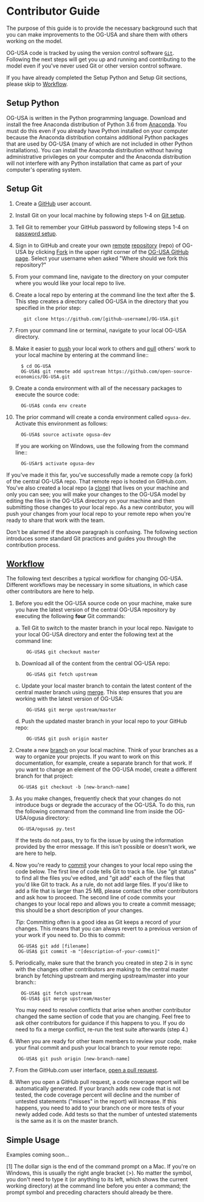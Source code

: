 # Contributor Guide


The purpose of this guide is to provide the necessary background
such that you can make improvements to the OG-USA and share them with
others working on the model.

OG-USA code is tracked by using the version control software
[`Git`](https://help.github.com/articles/github-glossary/#git
).  Following the next steps will get you up and running and
contributing to the model even if you've never used Git or other
version control software.

If you have already completed the Setup Python and Setup Git sections,
please skip to [Workflow](#workflow_link).

## Setup Python


OG-USA is written in the Python programming language.
Download and install the free Anaconda distribution of Python 3.6 from
[Anaconda](https://www.anaconda.com/download/).  You must do this even if you already have
Python installed on your computer because the Anaconda distribution
contains additional Python packages that are used by OG-USA (many of
which are not included in other Python installations).  You can install
the Anaconda distribution without having administrative privileges on your
computer and the Anaconda distribution will not interfere with any Python
installation that came as part of your computer's operating system.

## Setup Git

1. Create a [GitHub](https://github.com/) user account.

2. Install Git on your local machine by following steps 1-4 on [Git
   setup](https://help.github.com/articles/set-up-git/).

3. Tell Git to remember your GitHub password by following steps 1-4 on
   [password setup](https://help.github.com/articles/caching-your-github-password-in-git/).

4. Sign in to GitHub and create your own [remote](https://help.github.com/articles/github-glossary/#remote) [repository](https://help.github.com/articles/github-glossary/#repository)
   (repo) of OG-USA by clicking [Fork](https://help.github.com/articles/github-glossary/#fork) in the upper
   right corner of the [OG-USA GitHub page](https://github.com/PSLmodels/OG-USA). Select your
   username when asked "Where should we fork this repository?"

5. From your command line, navigate to the directory on your computer
   where you would like your local repo to live.

6. Create a local repo by entering at the command line the text after
   the $. This step creates a directory called OG-USA in
   the directory that you specified in the prior step:

    ```
       git clone https://github.com/[github-username]/OG-USA.git
    ```

7. From your command line or terminal, navigate to your local
   OG-USA directory.

8. Make it easier to [push](https://help.github.com/articles/github-glossary/#pull) your local work to others and [pull](https://help.github.com/articles/github-glossary/#pull)
   others' work to your local machine by entering at the command line::
    ```
      $ cd OG-USA
      OG-USA$ git remote add upstream https://github.com/open-source-economics/OG-USA.git
    ```

9. Create a conda environment with all of the necessary packages to
   execute the source code:

    ```
      OG-USA$ conda env create
    ```

10. The prior command will create a conda environment called `ogusa-dev`.
    Activate this environment as follows:
    ```
      OG-USA$ source activate ogusa-dev
    ```
    If you are working on Windows, use the following from the command line::
    ```
      OG-USAr$ activate ogusa-dev
    ```

If you've made it this far, you've successfully made a remote copy (a
fork) of the central OG-USA repo. That remote repo is hosted on
GitHub.com. You've also created a local repo (a [clone](https://help.github.com/articles/github-glossary/#clone)) that lives
on your machine and only you can see; you will make your changes to
the OG-USA model by editing the files in the OG-USA
directory on your machine and then submitting those changes to your
local repo. As a new contributor, you will push your changes from your
local repo to your remote repo when you're ready to share that work
with the team.

Don't be alarmed if the above paragraph is confusing. The following
section introduces some standard Git practices and guides you through
the contribution process.


## [Workflow](#workflow_link)

The following text describes a typical workflow for changing
OG-USA.  Different workflows may be necessary in some
situations, in which case other contributors are here to help.

1. Before you edit the OG-USA source code on your machine,
   make sure you have the latest version of the central OG-USA
   repository by executing the following **four** Git commands:

   a. Tell Git to switch to the master branch in your local repo.
      Navigate to your local OG-USA directory and enter the
      following text at the command line:

    ```
        OG-USA$ git checkout master
    ```

   b. Download all of the content from the central OG-USA repo:
    ```
        OG-USA$ git fetch upstream
    ```
   c. Update your local master branch to contain the latest content of
      the central master branch using [merge](https://help.github.com/articles/github-glossary/#merge). This step ensures that
      you are working with the latest version of OG-USA:
    ```
        OG-USA$ git merge upstream/master
    ```
   d. Push the updated master branch in your local repo to your GitHub repo:
    ```
        OG-USA$ git push origin master
    ```
2. Create a new [branch](https://help.github.com/articles/github-glossary/#branch) on your local machine. Think of your
   branches as a way to organize your projects. If you want to work on
   this documentation, for example, create a separate branch for that
   work. If you want to change an element of the OG-USA model, create
   a different branch for that project:
    ```
     OG-USA$ git checkout -b [new-branch-name]
    ```
3. As you make changes, frequently check that your changes do not
   introduce bugs or degrade the accuracy of the OG-USA. To do
   this, run the following command from the command line from inside
   the OG-USA/ogusa directory:
    ```
     OG-USA/ogusa$ py.test
    ```
   If the tests do not pass, try to fix the issue by using the
   information provided by the error message. If this isn't possible
   or doesn't work, we are here to help.

4. Now you're ready to [commit](https://help.github.com/articles/github-glossary/#commit) your changes to your local repo using
   the code below. The first line of code tells Git to track a
   file. Use "git status" to find all the files you've edited, and
   "git add" each of the files that you'd like Git to track. As a
   rule, do not add large files. If you'd like to add a file that is
   larger than 25 MB, please contact the other contributors and ask how to
   proceed. The second line of code commits your changes to your local
   repo and allows you to create a commit message; this should be a
   short description of your changes.

   *Tip*: Committing often is a good idea as Git keeps a record of
   your changes. This means that you can always revert to a previous
   version of your work if you need to.  Do this to commit:
    ```
     OG-USA$ git add [filename]
     OG-USA$ git commit -m "[description-of-your-commit]"
    ```
5. Periodically, make sure that the branch you created in step 2
   is in sync with the changes other contributors are making to
   the central master branch by fetching upstream and merging
   upstream/master into your branch::
    ```
      OG-USA$ git fetch upstream
      OG-USA$ git merge upstream/master
    ```
   You may need to resolve conflicts that arise when another
   contributor changed the same section of code that you are
   changing. Feel free to ask other contributors for guidance
   if this happens to you. If you do need to fix a merge
   conflict, re-run the test suite afterwards (step 4.)

6. When you are ready for other team members to review your code, make
   your final commit and push your local branch to your remote repo:
    ```
     OG-USA$ git push origin [new-branch-name]
    ```
7. From the GitHub.com user interface, [open a pull request](https://help.github.com/articles/creating-a-pull-request/#creating-the-pull-request).

8. When you open a GitHub pull request, a code coverage report will be
   automatically generated.  If your branch adds new code that is not
   tested, the code coverage percent will decline and the number of
   untested statements ("misses" in the report) will increase.  If
   this happens, you need to add to your branch one or more tests of
   your newly added code.  Add tests so that the number of untested
   statements is the same as it is on the master branch.


## Simple Usage


Examples coming soon...

[1] The dollar sign is the end of the command prompt on a Mac.  If
       you're on Windows, this is usually the right angle bracket (>).
       No matter the symbol, you don't need to type it (or anything to
       its left, which shows the current working directory) at the
       command line before you enter a command; the prompt symbol and
       preceding characters should already be there.
